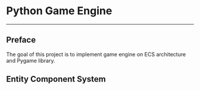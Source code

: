 # Python Game Engine

---
## Preface
The goal of this project is to implement game engine on ECS architecture and Pygame library.
## Entity Component System

